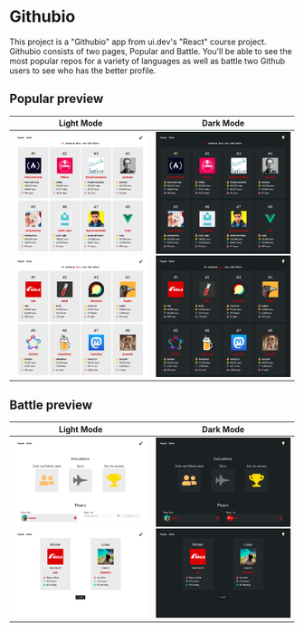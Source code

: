# Githubio

This project is a "Githubio" app from ui.dev's "React" course project. Githubio consists of two pages, Popular and Battle. You'll be able to see the most popular repos for a variety of languages as well as battle two Github users to see who has the better profile.

## Popular preview

Light Mode          |  Dark Mode
:-------------------------:|:-------------------------:
![](./pictures/popularl.png) ![](./pictures/rubyl.png) | ![](./pictures/populard.png) ![](./pictures/rubyd.png)

## Battle preview

Light Mode          |  Dark Mode
:-------------------------:|:-------------------------:
![](./pictures/battlel.png) ![](./pictures/resultl.png) | ![](./pictures/battled.png) ![](./pictures/resultd.png)
